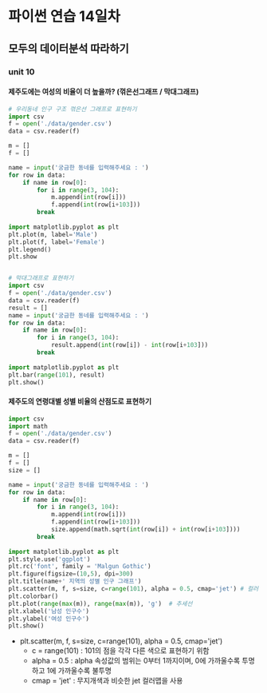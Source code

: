 # 파이썬 연습 14일차

## 모두의 데이터분석 따라하기

### unit 10

#### 제주도에는 여성의 비율이 더 높을까? (꺾은선그래프 / 막대그래프)

```python
# 우리동네 인구 구조 꺾은선 그래프로 표현하기
import csv
f = open('./data/gender.csv')
data = csv.reader(f)

m = []
f = []

name = input('궁금한 동네를 입력해주세요 : ')
for row in data:
    if name in row[0]:
        for i in range(3, 104):
            m.append(int(row[i]))
            f.append(int(row[i+103]))
        break
    
import matplotlib.pyplot as plt
plt.plot(m, label='Male')
plt.plot(f, label='Female')
plt.legend()
plt.show


# 막대그래프로 표현하기
import csv
f = open('./data/gender.csv')
data = csv.reader(f)
result = []
name = input('궁금한 동네를 입력해주세요 : ')
for row in data:
    if name in row[0]:
        for i in range(3, 104):
            result.append(int(row[i]) - int(row[i+103]))
        break
    
import matplotlib.pyplot as plt
plt.bar(range(101), result)
plt.show()
```



#### 제주도의 연령대별 성별 비율의 산점도로 표현하기

```python
import csv
import math
f = open('./data/gender.csv')
data = csv.reader(f)

m = []
f = []
size = []

name = input('궁금한 동네를 입력해주세요 : ')
for row in data:
    if name in row[0]:
        for i in range(3, 104):
            m.append(int(row[i]))
            f.append(int(row[i+103]))
            size.append(math.sqrt(int(row[i]) + int(row[i+103])))
        break
    
import matplotlib.pyplot as plt
plt.style.use('ggplot')
plt.rc('font', family = 'Malgun Gothic')
plt.figure(figsize=(10,5), dpi=300)
plt.title(name+' 지역의 성별 인구 그래프')
plt.scatter(m, f, s=size, c=range(101), alpha = 0.5, cmap='jet') # 컬러맵 적용, alpha는 1에 가까울수록 불투명
plt.colorbar()
plt.plot(range(max(m)), range(max(m)), 'g')  # 추세선
plt.xlabel('남성 인구수')
plt.ylabel('여성 인구수')
plt.show()
```

- plt.scatter(m, f, s=size, c=range(101), alpha = 0.5, cmap='jet')
  - c = range(101) : 101의 점을 각각 다른 색으로 표현하기 위함
  - alpha = 0.5 : alpha 속성값의 범위는 0부터 1까지이며, 0에 가까울수록 투명하고 1에 가까울수록 불투명
  - cmap = 'jet' : 무지개색과 비슷한 jet 컬러맵을 사용